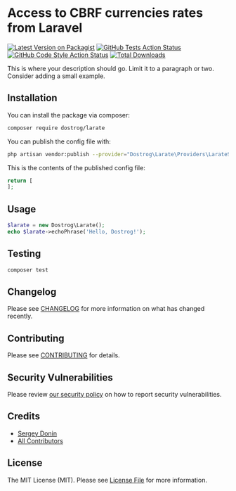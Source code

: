 # Access to CBRF currencies rates from Laravel

[![Latest Version on Packagist](https://img.shields.io/packagist/v/dostrog/larate.svg?style=flat-square)](https://packagist.org/packages/dostrog/larate)
[![GitHub Tests Action Status](https://img.shields.io/github/workflow/status/dostrog/larate/run-tests?label=tests)](https://github.com/dostrog/larate/actions?query=workflow%3ATests+branch%3Amaster)
[![GitHub Code Style Action Status](https://img.shields.io/github/workflow/status/dostrog/larate/Check%20&%20fix%20styling?label=code%20style)](https://github.com/dostrog/larate/actions?query=workflow%3A"Check+%26+fix+styling"+branch%3Amaster)
[![Total Downloads](https://img.shields.io/packagist/dt/dostrog/larate.svg?style=flat-square)](https://packagist.org/packages/dostrog/larate)


This is where your description should go. Limit it to a paragraph or two. Consider adding a small example.

## Installation

You can install the package via composer:

```bash
composer require dostrog/larate
```

You can publish the config file with:
```bash
php artisan vendor:publish --provider="Dostrog\Larate\Providers\LarateServiceProvider" --tag="config"
```

This is the contents of the published config file:

```php
return [
];
```

## Usage

```php
$larate = new Dostrog\Larate();
echo $larate->echoPhrase('Hello, Dostrog!');
```

## Testing

```bash
composer test
```

## Changelog

Please see [CHANGELOG](CHANGELOG.md) for more information on what has changed recently.

## Contributing

Please see [CONTRIBUTING](.github/CONTRIBUTING.md) for details.

## Security Vulnerabilities

Please review [our security policy](../../security/policy) on how to report security vulnerabilities.

## Credits

- [Sergey Donin](https://github.com/dostrog)
- [All Contributors](../../contributors)

## License

The MIT License (MIT). Please see [License File](LICENSE.md) for more information.
